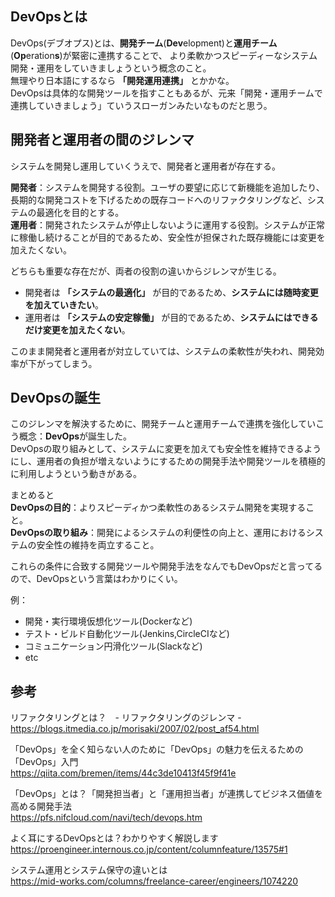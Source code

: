 ## DevOpsとは
DevOps(デブオプス)とは、**開発チーム**(**Dev**elopment)と**運用チーム**(**Op**eration**s**)が緊密に連携することで、
より柔軟かつスピーディーなシステム開発・運用をしていきましょうという概念のこと。  
無理やり日本語にするなら **「開発運用連携」** とかかな。  
DevOpsは具体的な開発ツールを指すこともあるが、元来「開発・運用チームで連携していきましょう」ていうスローガンみたいなものだと思う。


## 開発者と運用者の間のジレンマ
システムを開発し運用していくうえで、開発者と運用者が存在する。

**開発者**：システムを開発する役割。ユーザの要望に応じて新機能を追加したり、長期的な開発コストを下げるための既存コードへのリファクタリングなど、システムの最適化を目的とする。  
**運用者**：開発されたシステムが停止しないように運用する役割。システムが正常に稼働し続けることが目的であるため、安全性が担保された既存機能には変更を加えたくない。

どちらも重要な存在だが、両者の役割の違いからジレンマが生じる。  
- 開発者は **「システムの最適化」** が目的であるため、**システムには随時変更を加えていきたい**。  
- 運用者は **「システムの安定稼働」** が目的であるため、**システムにはできるだけ変更を加えたくない**。

このまま開発者と運用者が対立していては、システムの柔軟性が失われ、開発効率が下がってしまう。

## DevOpsの誕生
このジレンマを解決するために、開発チームと運用チームで連携を強化していこう概念：**DevOps**が誕生した。  
DevOpsの取り組みとして、システムに変更を加えても安全性を維持できるようにし、運用者の負担が増えないようにするための開発手法や開発ツールを積極的に利用しようという動きがある。

まとめると  
**DevOpsの目的**：よりスピーディかつ柔軟性のあるシステム開発を実現すること。  
**DevOpsの取り組み**：開発によるシステムの利便性の向上と、運用におけるシステムの安全性の維持を両立すること。  

これらの条件に合致する開発ツールや開発手法をなんでもDevOpsだと言ってるので、DevOpsという言葉はわかりにくい。  

例：  
- 開発・実行環境仮想化ツール(Dockerなど)
- テスト・ビルド自動化ツール(Jenkins,CircleCIなど)
- コミュニケーション円滑化ツール(Slackなど)
- etc


## 参考

リファクタリングとは？　- リファクタリングのジレンマ -  
https://blogs.itmedia.co.jp/morisaki/2007/02/post_af54.html

「DevOps」を全く知らない人のために「DevOps」の魅力を伝えるための「DevOps」入門  
https://qiita.com/bremen/items/44c3de10413f45f9f41e

「DevOps」とは？「開発担当者」と「運用担当者」が連携してビジネス価値を高める開発手法  
https://pfs.nifcloud.com/navi/tech/devops.htm

よく耳にするDevOpsとは？わかりやすく解説します  
https://proengineer.internous.co.jp/content/columnfeature/13575#1

システム運用とシステム保守の違いとは  
https://mid-works.com/columns/freelance-career/engineers/1074220
